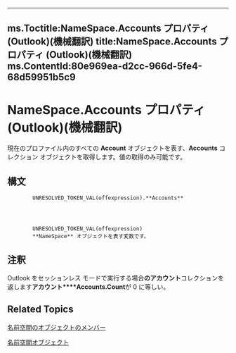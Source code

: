

---
ms.Toctitle:NameSpace.Accounts プロパティ (Outlook)(機械翻訳)
title:NameSpace.Accounts プロパティ (Outlook)(機械翻訳)
ms.ContentId:80e969ea-d2cc-966d-5fe4-68d59951b5c9
---
# NameSpace.Accounts プロパティ (Outlook)(機械翻訳)




現在のプロファイル内のすべての **Account** オブジェクトを表す、**Accounts** コレクション オブジェクトを取得します。値の取得のみ可能です。

## 構文

            UNRESOLVED_TOKEN_VAL(offexpression).**Accounts**




            UNRESOLVED_TOKEN_VAL(offexpression)
            **NameSpace** オブジェクトを表す変数です。



## 注釈
Outlook をセッションレス モードで実行する場合**のアカウント**コレクションを返します**アカウント****Accounts.Count**が 0 に等しい。



## Related Topics

[名前空間のオブジェクトのメンバー](d7a978a3-a2c8-6195-c5f8-af8773500456.md)

[名前空間オブジェクト](f0dcaa19-07f5-5d42-a3bf-2e42b7885644.md)




